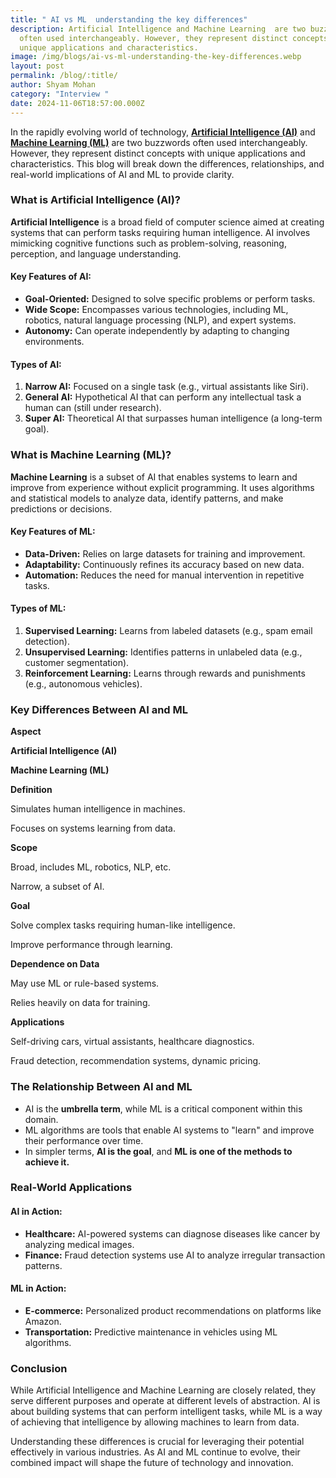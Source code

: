 ```yaml
---
title: " AI vs ML  understanding the key differences"
description: Artificial Intelligence and Machine Learning  are two buzzwords
  often used interchangeably. However, they represent distinct concepts with
  unique applications and characteristics.
image: /img/blogs/ai-vs-ml-understanding-the-key-differences.webp
layout: post
permalink: /blog/:title/
author: Shyam Mohan
category: "Interview "
date: 2024-11-06T18:57:00.000Z
---
```

In the rapidly evolving world of technology, **[Artificial Intelligence (AI)](https://codecrux.com/services/)** and **[Machine Learning (ML)](https://codecrux.com/services/)** are two buzzwords often used interchangeably. However, they represent distinct concepts with unique applications and characteristics. This blog will break down the differences, relationships, and real-world implications of AI and ML to provide clarity.


### **What is Artificial Intelligence (AI)?**

**Artificial Intelligence** is a broad field of computer science aimed at creating systems that can perform tasks requiring human intelligence. AI involves mimicking cognitive functions such as problem-solving, reasoning, perception, and language understanding.

#### **Key Features of AI:**

-   **Goal-Oriented:** Designed to solve specific problems or perform tasks.
-   **Wide Scope:** Encompasses various technologies, including ML, robotics, natural language processing (NLP), and expert systems.
-   **Autonomy:** Can operate independently by adapting to changing environments.

#### **Types of AI:**

1.  **Narrow AI:** Focused on a single task (e.g., virtual assistants like Siri).
2.  **General AI:** Hypothetical AI that can perform any intellectual task a human can (still under research).
3.  **Super AI:** Theoretical AI that surpasses human intelligence (a long-term goal).


### **What is Machine Learning (ML)?**

**Machine Learning** is a subset of AI that enables systems to learn and improve from experience without explicit programming. It uses algorithms and statistical models to analyze data, identify patterns, and make predictions or decisions.

#### **Key Features of ML:**

-   **Data-Driven:** Relies on large datasets for training and improvement.
-   **Adaptability:** Continuously refines its accuracy based on new data.
-   **Automation:** Reduces the need for manual intervention in repetitive tasks.

#### **Types of ML:**

1.  **Supervised Learning:** Learns from labeled datasets (e.g., spam email detection).
2.  **Unsupervised Learning:** Identifies patterns in unlabeled data (e.g., customer segmentation).
3.  **Reinforcement Learning:** Learns through rewards and punishments (e.g., autonomous vehicles).


### **Key Differences Between AI and ML**

**Aspect**

**Artificial Intelligence (AI)**

**Machine Learning (ML)**

**Definition**

Simulates human intelligence in machines.

Focuses on systems learning from data.

**Scope**

Broad, includes ML, robotics, NLP, etc.

Narrow, a subset of AI.

**Goal**

Solve complex tasks requiring human-like intelligence.

Improve performance through learning.

**Dependence on Data**

May use ML or rule-based systems.

Relies heavily on data for training.

**Applications**

Self-driving cars, virtual assistants, healthcare diagnostics.

Fraud detection, recommendation systems, dynamic pricing.


### **The Relationship Between AI and ML**

-   AI is the **umbrella term**, while ML is a critical component within this domain.
-   ML algorithms are tools that enable AI systems to "learn" and improve their performance over time.
-   In simpler terms, **AI is the goal**, and **ML is one of the methods to achieve it.**


### **Real-World Applications**

#### **AI in Action:**

-   **Healthcare:** AI-powered systems can diagnose diseases like cancer by analyzing medical images.
-   **Finance:** Fraud detection systems use AI to analyze irregular transaction patterns.

#### **ML in Action:**

-   **E-commerce:** Personalized product recommendations on platforms like Amazon.
-   **Transportation:** Predictive maintenance in vehicles using ML algorithms.


### **Conclusion**

While Artificial Intelligence and Machine Learning are closely related, they serve different purposes and operate at different levels of abstraction. AI is about building systems that can perform intelligent tasks, while ML is a way of achieving that intelligence by allowing machines to learn from data.

Understanding these differences is crucial for leveraging their potential effectively in various industries. As AI and ML continue to evolve, their combined impact will shape the future of technology and innovation.

